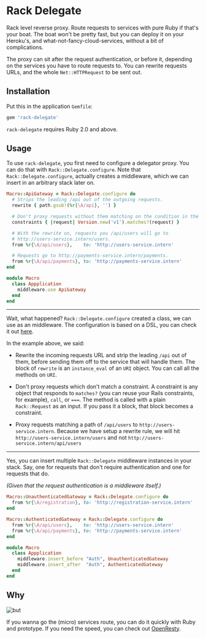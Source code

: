 # Rack Delegate

Rack level reverse proxy. Route requests to services with pure Ruby if that's
your boat. The boat won't be pretty fast, but you can deploy it on your
Heroku's, and what-not-fancy-cloud-services, without a bit of complications.

The proxy can sit after the request authentication, or before it, depending on
the services you have to route requests to. You can rewrite requests URLs, and
the whole `Net::HTTPRequest` to be sent out.

## Installation

Put this in the application `Gemfile`:

```ruby
gem 'rack-delegate'
```

`rack-delegate` requires Ruby 2.0 and above.

## Usage

To use `rack-delegate`, you first need to configure a delegator proxy. You can
do that with `Rack::Delegate.configure`. Note that `Rack::Delegate.configure`,
actually creates a middleware, which we can insert in an arbitrary stack later
on.

```ruby
Macro::ApiGateway = Rack::Delegate.configure do
  # Strips the leading /api out of the outgoing requests.
  rewrite { path.gsub!(%r{\A/api}, '') }

  # Don't proxy requests without them matching on the condition in the block.
  constraints { |request| Version.new('v1').matches?(request) }

  # With the rewrite on, requests you /api/users will go to
  # http://users-service.intern/users.
  from %r{\A/api/users},    to: 'http://users-service.intern'

  # Requests go to http://payments-service.intern/payments.
  from %r{\A/api/payments}, to: 'http://payments-service.intern'
end

module Macro
  class Appplication
    middleware.use ApiGateway
  end
end
```

---

Wait, what happened? `Rack::Delegate.configure` created a class, we can use as
an middleware. The configuration is based on a DSL, you can check it out
[here][DSL].

In the example above, we said:

* Rewrite the incoming requests URL and strip the leading `/api` out of them,
  before sending them off to the service that will handle them. The block of
  `rewrite` is an `instance_eval` of an `URI` object. You can call all the
  methods on `URI`.

* Don't proxy requests which don't match a constraint. A constraint is any
  object that responds to `matches?` (you can reuse your Rails constraints, for
  example), `call`, or `===`. The method is called with a plain `Rack::Request`
  as an input. If you pass it a block, that block becomes a constraint.

* Proxy requests matching a path of `/api/users` to
  `http://users-service.intern`.  Because we have setup a rewrite rule, we
  will hit `http://users-service.intern/users` and not
  `http://users-service.intern/api/users`

---

Yes, you can insert multiple `Rack::Delegate` middleware instances in your
stack. Say, one for requests that don't require authentication and one for
requests that do.

_(Given that the request authentication is a middleware itself.)_

```ruby
Macro::UnauthenticatedGateway = Rack::Delegate.configure do
  from %r{\A/registration}, to: 'http://registration-service.intern'
end

Macro::AuthenticatedGateway = Rack::Delegate.configure do
  from %r{\A/api/users},    to: 'http://users-service.intern'
  from %r{\A/api/payments}, to: 'http://payments-service.intern'
end

module Macro
  class Appplication
    middleware.insert_before "Auth", UnauthenticatedGateway
    middleware.insert_after  "Auth", AuthenticatedGateway
  end
end
```

## Why

![but](https://raw.githubusercontent.com/gsamokovarov/rack-delegate/master/.but.jpg)

If you wanna go the (micro) services route, you can do it quickly with Ruby and
prototype. If you need the speed, you can check out [OpenResty].

[OpenResty]: https://openresty.org/
[DSL]: https://github.com/gsamokovarov/rack-delegate/blob/v0.2.0/lib/rack/delegate/configuration.rb
[URI]: http://ruby-doc.org/stdlib-2.3.0/libdoc/uri/rdoc/URI.html
